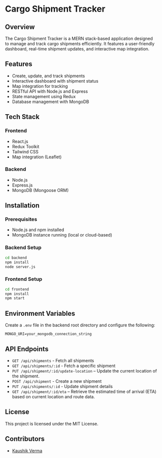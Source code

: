 # Cargo Shipment Tracker

## Overview
The Cargo Shipment Tracker is a MERN stack-based application designed to manage and track cargo shipments efficiently. It features a user-friendly dashboard, real-time shipment updates, and interactive map integration.

## Features
- Create, update, and track shipments
- Interactive dashboard with shipment status
- Map integration for tracking
- RESTful API with Node.js and Express
- State management using Redux
- Database management with MongoDB

## Tech Stack
### Frontend
- React.js
- Redux Toolkit
- Tailwind CSS
- Map integration (Leaflet)

### Backend
- Node.js
- Express.js
- MongoDB (Mongoose ORM)

## Installation

### Prerequisites
- Node.js and npm installed
- MongoDB instance running (local or cloud-based)

### Backend Setup
```bash
cd backend
npm install
node server.js
```

### Frontend Setup
```bash
cd frontend
npm install
npm start
```

## Environment Variables
Create a `.env` file in the backend root directory and configure the following:
```
MONGO_URI=your_mongodb_connection_string
```

## API Endpoints
- `GET /api/shipments` - Fetch all shipments
- `GET /api/shipments/:id` - Fetch a specific shipment
- `PUT /api/shipment/:id/update-location` – Update the current location of the shipment.
- `POST /api/shipment` - Create a new shipment
- `PUT /api/shipments/:id` - Update shipment details
- `GET /api/shipment/:id/eta` – Retrieve the estimated time of arrival (ETA) based on current location and route data.

## License
This project is licensed under the MIT License.

## Contributors
- [Kaushik Verma](https://github.com/kaushik-2318)
